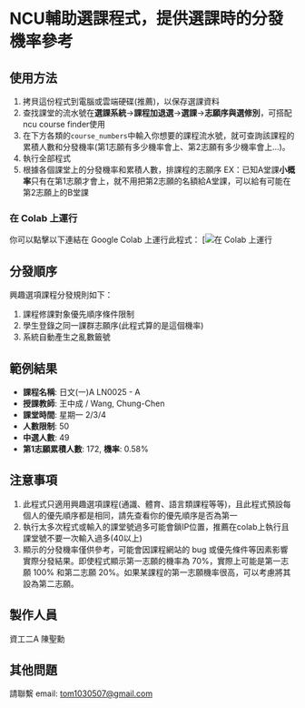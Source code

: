 # NCU輔助選課程式，提供選課時的分發機率參考

## 使用方法
1. 拷貝這份程式到電腦或雲端硬碟(推薦)，以保存選課資料
2. 查找課堂的流水號在**選課系統**->**課程加退選**->**選課**->**志願序與選修別**，可搭配ncu course finder使用
3. 在下方各類的`course_numbers`中輸入你想要的課程流水號，就可查詢該課程的累積人數和分發機率(第1志願有多少機率會上、第2志願有多少機率會上...)。
4. 執行全部程式
5. 根據各個課堂上的分發機率和累積人數，排課程的志願序 EX：已知A堂課**小概率**只有在第1志願才會上，就不用把第2志願的名額給A堂課，可以給有可能在第2志願上的B堂課

### 在 Colab 上運行
你可以點擊以下連結在 Google Colab 上運行此程式：
[![在 Colab 上運行](https://colab.research.google.com/drive/1E4IiG9wwUMo12SIjk2F-tMmoeT9fPijK?usp=sharing)

## 分發順序
興趣選項課程分發規則如下：
1. 課程修課對象優先順序條件限制
2. 學生登錄之同一課群志願序(此程式算的是這個機率)
3. 系統自動產生之亂數籤號

## 範例結果
- **課程名稱**: 日文(一)A LN0025 - A
- **授課教師**: 王中成 / Wang, Chung-Chen
- **課堂時間**: 星期一 2/3/4
- **人數限制**: 50
- **中選人數**: 49
- **第1志願累積人數**: 172, **機率**: 0.58%

## 注意事項
1. 此程式只適用興趣選項課程(通識、體育、語言類課程等等)，且此程式預設每個人的優先順序都是相同，請先查看你的優先順序是否為第一
2. 執行太多次程式或輸入的課堂號過多可能會鎖IP位置，推薦在colab上執行且課堂號不要一次輸入過多(40以上)
3. 顯示的分發機率僅供參考，可能會因課程網站的 bug 或優先條件等因素影響實際分發結果。即使程式顯示第一志願的機率為 70%，實際上可能是第一志願 100% 和第二志願 20%。如果某課程的第一志願機率很高，可以考慮將其設為第二志願。

## 製作人員
資工二A 陳聖勳

## 其他問題
請聯繫 email: tom1030507@gmail.com